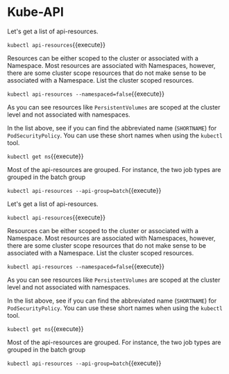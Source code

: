 # Kube-API

Let's get a list of api-resources.

`kubectl api-resources`{{execute}}

Resources can be either scoped to the cluster or associated with a Namespace. Most resources are associated with Namespaces, however, there are some cluster scope resources that do not make sense to be associated with a Namespace. List the cluster scoped resources.

`kubectl api-resources --namespaced=false`{{execute}}

As you can see resources like `PersistentVolumes` are scoped at the cluster level and not associated with namespaces.

In the list above, see if you can find the abbreviated name (`SHORTNAME`) for `PodSecurityPolicy`. You can use these short names when using the `kubectl` tool.

`kubectl get ns`{{execute}}

Most of the api-resources are grouped. For instance, the two job types are grouped in the batch group

`kubectl api-resources --api-group=batch`{{execute}}

Let's get a list of api-resources.

`kubectl api-resources`{{execute}}

Resources can be either scoped to the cluster or associated with a Namespace. Most resources are associated with Namespaces, however, there are some cluster scope resources that do not make sense to be associated with a Namespace. List the cluster scoped resources.

`kubectl api-resources --namespaced=false`{{execute}}

As you can see resources like `PersistentVolumes` are scoped at the cluster level and not associated with namespaces.

In the list above, see if you can find the abbreviated name (`SHORTNAME`) for `PodSecurityPolicy`. You can use these short names when using the `kubectl` tool.

`kubectl get ns`{{execute}}

Most of the api-resources are grouped. For instance, the two job types are grouped in the batch group

`kubectl api-resources --api-group=batch`{{execute}}